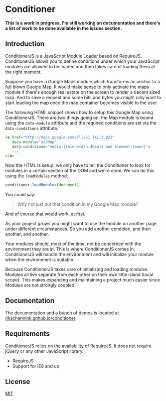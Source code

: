 Conditioner
================================

**This is a work in progress, I'm still working on documentation and there's a list of work to be done available in the issues section.**

Introduction
--------------------------------

ConditionerJS is a JavaScript Module Loader based on RequireJS. ConditionerJS allows you to define conditions under which your JavaScript modules are allowed to be loaded and then takes care of loading them at the right moment.

Suppose you have a Google Maps module which transforms an anchor to a full blown Google Map. It would make sense to only activate the maps module if there's enough real estate on the screen to render a decent sized map. And to save a request and some bits and bytes you might only want to start loading the map once the map container becomes visible to the user.

The following HTML snippet shows how to setup this Google Map using ConditionerJS. There are two things going on, the Map module is bound using the `data-module` attribute and the required conditions are set via the `data-conditions` attribute.

```html
<a href="http://maps.google.com/?ll=51.741,3.822"
   data-module="ui/Map"
   data-conditions="media:{(min-width:40em)} and element:{seen}">
   ...
</a>
```

Now the HTML is setup, we only have to tell the Conditioner to look for modules in a certain section of the DOM and we're done. We can do this using the `loadModules` method.

```javascript
conditioner.loadModules(document);
```

You could say:
> Why not just put that condition in my Google Map module?

And of course that would work, at first.

As your project grows you might want to use the module on another page under different circumstances. So you add another condition, and then another, and another.

Your modules should, most of the time, not be concerned with the environment they are in. This is where ConditionerJS comes in. ConditionerJS will handle the environment and will initialize your module when the environment is suitable.

Because ConditionerJS takes care of initializing and loading modules. Modules all live separate from each other on their own little island (local scope). This makes expanding and maintaining a project much easier since Modules are not strongly coupled.


Documentation
--------------------------------
The documentation and a bunch of demos is located at [rikschennink.github.io/conditioner](http://rikschennink.github.io/conditioner/)


Requirements
--------------------------------
ConditionerJS relies on the availability of RequireJS. It does not require jQuery or any other JavaScript library.

* RequireJS
* Support for IE8 and up


License
--------------------------------
[MIT](http://www.opensource.org/licenses/mit-license.php)

